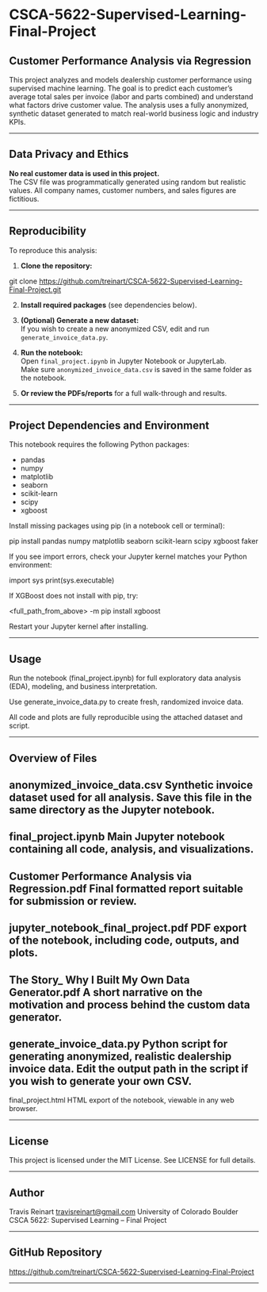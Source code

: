# CSCA-5622-Supervised-Learning-Final-Project

## Customer Performance Analysis via Regression

This project analyzes and models dealership customer performance using supervised machine learning. The goal is to predict each customer’s average total sales per invoice (labor and parts combined) and understand what factors drive customer value. The analysis uses a fully anonymized, synthetic dataset generated to match real-world business logic and industry KPIs.

---

## Data Privacy and Ethics

**No real customer data is used in this project.**  
The CSV file was programmatically generated using random but realistic values. All company names, customer numbers, and sales figures are fictitious.

---

## Reproducibility

To reproduce this analysis:

1. **Clone the repository:**

git clone https://github.com/treinart/CSCA-5622-Supervised-Learning-Final-Project.git


2. **Install required packages** (see dependencies below).

3. **(Optional) Generate a new dataset:**  
If you wish to create a new anonymized CSV, edit and run `generate_invoice_data.py`.

4. **Run the notebook:**  
Open `final_project.ipynb` in Jupyter Notebook or JupyterLab.  
Make sure `anonymized_invoice_data.csv` is saved in the same folder as the notebook.

5. **Or review the PDFs/reports** for a full walk-through and results.

---

## Project Dependencies and Environment

This notebook requires the following Python packages:

- pandas
- numpy
- matplotlib
- seaborn
- scikit-learn
- scipy
- xgboost

Install missing packages using pip (in a notebook cell or terminal):

pip install pandas numpy matplotlib seaborn scikit-learn scipy xgboost faker


If you see import errors, check your Jupyter kernel matches your Python environment:

import sys
print(sys.executable)

If XGBoost does not install with pip, try:

<full_path_from_above> -m pip install xgboost

Restart your Jupyter kernel after installing.

---

## Usage
Run the notebook (final_project.ipynb) for full exploratory data analysis (EDA), modeling, and business interpretation.

Use generate_invoice_data.py to create fresh, randomized invoice data.

All code and plots are fully reproducible using the attached dataset and script.

---

## Overview of Files
anonymized_invoice_data.csv
Synthetic invoice dataset used for all analysis.
Save this file in the same directory as the Jupyter notebook.
---
final_project.ipynb
Main Jupyter notebook containing all code, analysis, and visualizations.
---
Customer Performance Analysis via Regression.pdf
Final formatted report suitable for submission or review.
---
jupyter_notebook_final_project.pdf
PDF export of the notebook, including code, outputs, and plots.
---
The Story_ Why I Built My Own Data Generator.pdf
A short narrative on the motivation and process behind the custom data generator.
---
generate_invoice_data.py
Python script for generating anonymized, realistic dealership invoice data.
Edit the output path in the script if you wish to generate your own CSV.
---
final_project.html
HTML export of the notebook, viewable in any web browser.

---

## License
This project is licensed under the MIT License.
See LICENSE for full details.

---

## Author
Travis Reinart
travisreinart@gmail.com
University of Colorado Boulder
CSCA 5622: Supervised Learning – Final Project

---

## GitHub Repository
https://github.com/treinart/CSCA-5622-Supervised-Learning-Final-Project

---
